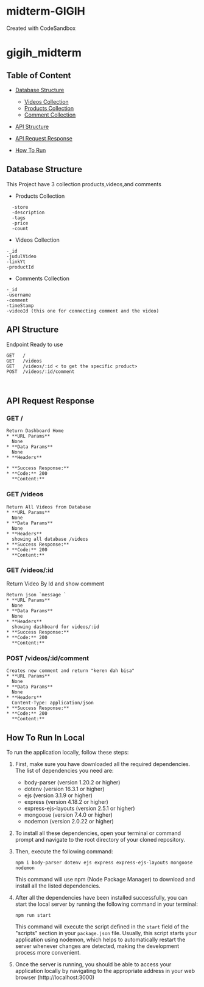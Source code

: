 # midterm-GIGIH
Created with CodeSandbox
# gigih_midterm

## Table of Content
* [Database Structure](#database-structure)
  
	* [Videos Collection](#videos-collection)
  *  [Products Collection](#products)
	* [Comment Collection](#comment-collection)
    
* [API Structure](#api-structure)
* [API Request Response](#api-request-response)
* [How To Run](#how-to-run-in-local)



## Database Structure 
This Project have 3 collection products,videos,and comments

  - Products Collection

````
  -store
  -description
  -tags
  -price
  -count
````

  - Videos Collection

````
-_id
-judulVideo
-linkYt
-productId
````

  - Comments Collection

````
-_id
-username
-comment
-timeStamp
-videoId (this one for connecting comment and the video)
````


## API Structure

Endpoint Ready to use

````
GET   /
GET   /videos
GET   /videos/:id < to get the specific product>
POST  /videos/:id/comment



````

## API Request Response
### GET /
````
Return Dashboard Home
* **URL Params**  
  None
* **Data Params**  
  None
* **Headers**  
  
* **Success Response:**  
* **Code:** 200  
  **Content:**
````
### GET /videos

````
Return All Videos from Database
* **URL Params**  
  None
* **Data Params**  
  None
* **Headers**  
  showing all database /videos
* **Success Response:**  
* **Code:** 200  
  **Content:**
````
### GET /videos/:id
Return Video By Id and show comment 

````
Return json `message `
* **URL Params**  
  None
* **Data Params**  
  None
* **Headers**  
  showing dashboard for videos/:id
* **Success Response:**  
* **Code:** 200  
  **Content:**
````
### POST /videos/:id/comment

````
Creates new comment and return "keren dah bisa"
* **URL Params**  
  None
* **Data Params**  
  None
* **Headers**  
  Content-Type: application/json  
* **Success Response:**  
* **Code:** 200  
  **Content:**  
````


## How To Run In Local
To run the application locally, follow these steps:

1. First, make sure you have downloaded all the required dependencies. The list of dependencies you need are:

   - body-parser (version 1.20.2 or higher)
   - dotenv (version 16.3.1 or higher)
   - ejs (version 3.1.9 or higher)
   - express (version 4.18.2 or higher)
   - express-ejs-layouts (version 2.5.1 or higher)
   - mongoose (version 7.4.0 or higher)
   - nodemon (version 2.0.22 or higher)

2. To install all these dependencies, open your terminal or command prompt and navigate to the root directory of your cloned repository.

3. Then, execute the following command:

   ```
   npm i body-parser dotenv ejs express express-ejs-layouts mongoose nodemon
   ```

   This command will use npm (Node Package Manager) to download and install all the listed dependencies.

4. After all the dependencies have been installed successfully, you can start the local server by running the following command in your terminal:

   ```
   npm run start
   ```

   This command will execute the script defined in the `start` field of the "scripts" section in your `package.json` file. Usually, this script starts your application using nodemon, which helps to automatically restart the server whenever changes are detected, making the development process more convenient.

5. Once the server is running, you should be able to access your application locally by navigating to the appropriate address in your web browser (http://localhost:3000)
